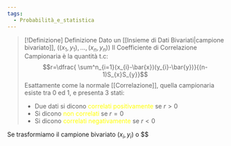 ```yaml
---
tags:
  - Probabilità_e_statistica
---
```


>[!Definizione]  Definizione
>Dato un [[Insieme di Dati Bivariati|campione bivariato]], $((x_{1},y_{1}),\dots,(x_{n},y_{n}))$ Il Coefficiente di Correlazione Campionaria è la quantità t.c:
>$$r=\dfrac{ \sum^n_{i=1}(x_{i}-\bar{x})(y_{i}-\bar{y})}{(n-1)S_{x}S_{y}}$$
>Esattamente come la normale [[Correlazione]], quella campionaria esiste tra 0 ed 1, e presenta 3 stati:
>- Due dati si dicono <font color="#ffff00">correlati positivamente</font> se $r>0$
>- Si dicono <font color="#ffff00">non correlati</font> se $r=0$
>- Si dicono <font color="#ffff00">correlati negativamente</font> se $r<0$


Se trasformiamo il campione bivariato $(x_{i},y_{i})$ o $$